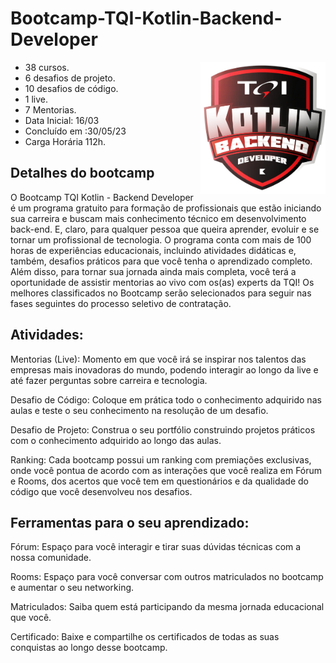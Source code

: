# Bootcamp-TQI-Kotlin-Backend-Developer

<img src="31b71ca5-1915-406b-b264-b0107b4b3afc.png" align="right" width="200px">

- 38 cursos.
- 6 desafios de projeto.
- 10 desafios de código.
- 1 live.
- 7 Mentorias.
- Data Inicial: 16/03
- Concluído em :30/05/23
- Carga Horária 112h.


## Detalhes do bootcamp
O Bootcamp TQI Kotlin - Backend Developer é um programa gratuito para formação de profissionais que estão iniciando sua carreira e buscam mais conhecimento técnico em desenvolvimento back-end. E, claro, para qualquer pessoa que queira aprender, evoluir e se tornar um profissional de tecnologia. O programa conta com mais de 100 horas de experiências educacionais, incluindo atividades didáticas e, também, desafios práticos para que você tenha o aprendizado completo. Além disso, para tornar sua jornada ainda mais completa, você terá a oportunidade de assistir mentorias ao vivo com os(as) experts da TQI! Os melhores classificados no Bootcamp serão selecionados para seguir nas fases seguintes do processo seletivo de contratação.
## Atividades:
Mentorias (Live): Momento em que você irá se inspirar nos talentos das empresas mais inovadoras do mundo, podendo interagir ao longo da live e até fazer perguntas sobre carreira e tecnologia.

Desafio de Código: Coloque em prática todo o conhecimento adquirido nas aulas e teste o seu conhecimento na resolução de um desafio.

Desafio de Projeto: Construa o seu portfólio construindo projetos práticos com o conhecimento adquirido ao longo das aulas.

Ranking: Cada bootcamp possui um ranking com premiações exclusivas, onde você pontua de acordo com as interações que você realiza em Fórum e Rooms, dos acertos que você tem em questionários e da qualidade do código que você desenvolveu nos desafios.

## Ferramentas para o seu aprendizado:
Fórum: Espaço para você interagir e tirar suas dúvidas técnicas com a nossa comunidade.

Rooms: Espaço para você conversar com outros matriculados no bootcamp e aumentar o seu networking.

Matriculados: Saiba quem está participando da mesma jornada educacional que você.

Certificado: Baixe e compartilhe os certificados de todas as suas conquistas ao longo desse bootcamp.
